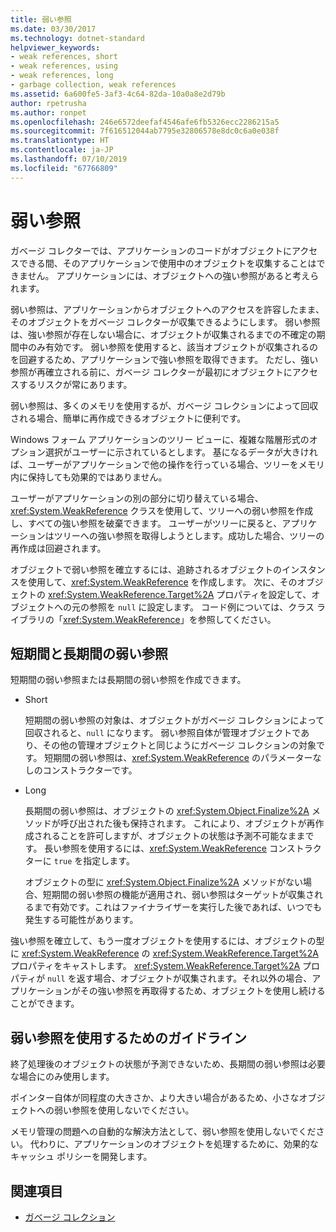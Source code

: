 ```yaml
---
title: 弱い参照
ms.date: 03/30/2017
ms.technology: dotnet-standard
helpviewer_keywords:
- weak references, short
- weak references, using
- weak references, long
- garbage collection, weak references
ms.assetid: 6a600fe5-3af3-4c64-82da-10a0a8e2d79b
author: rpetrusha
ms.author: ronpet
ms.openlocfilehash: 246e6572deefaf4546afe6fb5326ecc2286215a5
ms.sourcegitcommit: 7f616512044ab7795e32806578e8dc0c6a0e038f
ms.translationtype: HT
ms.contentlocale: ja-JP
ms.lasthandoff: 07/10/2019
ms.locfileid: "67766809"
---
```

# <a name="weak-references"></a>弱い参照
ガベージ コレクターでは、アプリケーションのコードがオブジェクトにアクセスできる間、そのアプリケーションで使用中のオブジェクトを収集することはできません。 アプリケーションには、オブジェクトへの強い参照があると考えられます。  
  
 弱い参照は、アプリケーションからオブジェクトへのアクセスを許容したまま、そのオブジェクトをガベージ コレクターが収集できるようにします。 弱い参照は、強い参照が存在しない場合に、オブジェクトが収集されるまでの不確定の期間中のみ有効です。 弱い参照を使用すると、該当オブジェクトが収集されるのを回避するため、アプリケーションで強い参照を取得できます。 ただし、強い参照が再確立される前に、ガベージ コレクターが最初にオブジェクトにアクセスするリスクが常にあります。  
  
 弱い参照は、多くのメモリを使用するが、ガベージ コレクションによって回収される場合、簡単に再作成できるオブジェクトに便利です。  
  
 Windows フォーム アプリケーションのツリー ビューに、複雑な階層形式のオプション選択がユーザーに示されているとします。 基になるデータが大きければ、ユーザーがアプリケーションで他の操作を行っている場合、ツリーをメモリ内に保持しても効果的ではありません。  
  
 ユーザーがアプリケーションの別の部分に切り替えている場合、<xref:System.WeakReference> クラスを使用して、ツリーへの弱い参照を作成し、すべての強い参照を破棄できます。 ユーザーがツリーに戻ると、アプリケーションはツリーへの強い参照を取得しようとします。成功した場合、ツリーの再作成は回避されます。  
  
 オブジェクトで弱い参照を確立するには、追跡されるオブジェクトのインスタンスを使用して、<xref:System.WeakReference> を作成します。 次に、そのオブジェクトの <xref:System.WeakReference.Target%2A> プロパティを設定して、オブジェクトへの元の参照を `null` に設定します。 コード例については、クラス ライブラリの「<xref:System.WeakReference>」を参照してください。  
  
## <a name="short-and-long-weak-references"></a>短期間と長期間の弱い参照  
 短期間の弱い参照または長期間の弱い参照を作成できます。  
  
- Short  
  
     短期間の弱い参照の対象は、オブジェクトがガベージ コレクションによって回収されると、`null` になります。 弱い参照自体が管理オブジェクトであり、その他の管理オブジェクトと同じようにガベージ コレクションの対象です。  短期間の弱い参照は、<xref:System.WeakReference> のパラメーターなしのコンストラクターです。  
  
- Long  
  
     長期間の弱い参照は、オブジェクトの <xref:System.Object.Finalize%2A> メソッドが呼び出された後も保持されます。 これにより、オブジェクトが再作成されることを許可しますが、オブジェクトの状態は予測不可能なままです。 長い参照を使用するには、<xref:System.WeakReference> コンストラクターに `true` を指定します。  
  
     オブジェクトの型に <xref:System.Object.Finalize%2A> メソッドがない場合、短期間の弱い参照の機能が適用され、弱い参照はターゲットが収集されるまで有効です。これはファイナライザーを実行した後であれば、いつでも発生する可能性があります。  
  
 強い参照を確立して、もう一度オブジェクトを使用するには、オブジェクトの型に <xref:System.WeakReference> の <xref:System.WeakReference.Target%2A> プロパティをキャストします。 <xref:System.WeakReference.Target%2A> プロパティが `null` を返す場合、オブジェクトが収集されます。それ以外の場合、アプリケーションがその強い参照を再取得するため、オブジェクトを使用し続けることができます。  
  
## <a name="guidelines-for-using-weak-references"></a>弱い参照を使用するためのガイドライン  
 終了処理後のオブジェクトの状態が予測できないため、長期間の弱い参照は必要な場合にのみ使用します。  
  
 ポインター自体が同程度の大きさか、より大きい場合があるため、小さなオブジェクトへの弱い参照を使用しないでください。  
  
 メモリ管理の問題への自動的な解決方法として、弱い参照を使用しないでください。 代わりに、アプリケーションのオブジェクトを処理するために、効果的なキャッシュ ポリシーを開発します。  
  
## <a name="see-also"></a>関連項目

- [ガベージ コレクション](../../../docs/standard/garbage-collection/index.md)
